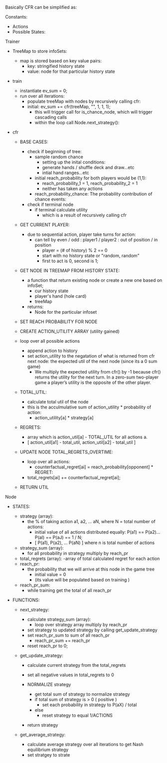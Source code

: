 Basically CFR can be simplified as:

Constants:

- Actions
- Possible States:

Trainer

- TreeMap to store infoSets:

  - map is stored based on key value pairs:
    - key: stringified history state
    - value: node for that particular history state

- train

  - instantiate ev_sum = 0;
  - run over all iterations:
    - populate treeMap with nodes by recursively calling cfr:
    - initial: ev_sum += cfr(treeMap, "", 1, 1, 1);
      - this will trigger call for is_chance_node, which will trigger cascading calls
      - within the loop call Node.next_strategy():

* cfr

  - BASE CASES:
    - check if beginning of tree:
      - sample random chance
        - setting up the inital conditions:
        - generate hands / shuffle deck and draw...etc
        - intial hand ranges...etc
      - initial reach_probability for both players would be (1,1):
        - reach_probability_1 = 1, reach_probability_2 = 1
        - neither has taken any actions
      - reach_probability_chance: The probability contribution of chance events:
    - check if terminal node
      - if terminal calculate utility
        - which is a result of recursively calling cfr
  - GET CURRENT PLAYER:
    - due to sequential action, player take turns for action:
      - can tell by even / odd : player1 / player2 : out of position / in position
        - player = (# of history) % 2 == 0
        - start with no history state or "random, random"
        - first to act is 0, second is 1;
  - GET NODE IN TREEMAP FROM HISTORY STATE:

    - a function that return existing node or create a new one based on infoSet;
      - cur history state
      - player's hand (hole card)
      - treeMap
    - returns:
      - Node for the particular infoset

  - SET REACH PROBABILITY FOR NODE

  - CREATE ACTION_UTILITY ARRAY (utility gained)

  - loop over all possible actions

    - append action to history
    - set action_utility to the negatation of what is returned from cfr next node: the expected util of the next node (since its a 0 sum game)
      - We multiply the expected utility from cfr() by -1 because cfr() returns the utility for the next turn. In a zero-sum two-player game a player’s utility is the opposite of the other player.

  - TOTAL_UTIL:

    - calculate total util of the node
    - this is the acculmulative sum of action_utility \* probability of action:
      - action_utility[a] \* strategy[a]

  - REGRETS:

    - array which is action_util[a] - TOTAL_UTIL for all actions a.
    - [ action_util[a1] - total_util, action_util[a2] - total_util ]

  - UPDATE NODE TOTAL_REGRETS_OVERTIME:

    - loop over all actions:
      - counterfactual_regret[ai] = reach_probability[opponent] \* REGRET:
    - total_regrets[ai] += counterfactual_regret[ai];

  - RETURN UTIL

Node

- STATES:

  - strategy (array):
    - the % of taking action a1, a2, ... aN, where N = total number of actions:
      - initial value of all actions distributed equally:
        P(a1) == P(a2)... P(aI) == P(aJ) == 1 / N;
      - [ P(a1), P(a2), ... P(aN) ] where n is total number of actions
  - strategy_sum (array):
    - for all probability in strategy multiply by reach_pr
  - total_regrets (array):
    -array of total calculated regret for each action
  - reach_pr:
    - the probability that we will arrive at this node in the game tree
      - initial value = 0
      - (its value will be populated based on training )
  - reach_pr_sum:
    - while training get the total of all reach_pr

- FUNCTIONS:

  - next_strategy:
    - calculate strategy_sum (array):
      - loop over strategy array multiply by reach_pr
    - set strategy to updated strategy by calling get_update_strategy
    - set reach_pr_sum to sum of all reach_pr
      - reach_pr_sum += reach_pr
    - reset reach_pr to 0;
  - get_update_strategy:

    - calculate current strategy from the total_regrets
    - set all negative values in total_regrets to 0
    - NORMALIZE strategy

      - get total sum of strategy to normalize strategy
      - if total sum of strategy is > 0 ( positive )
        - set each probability in strategy to P(aX) / total
      - else
        - reset strategy to equal 1/ACTIONS

    - return strategy

  - get_average_strategy:
    - calculate average strategy over all iterations to get Nash equilibrium strategy
    - set stratgey to strate
